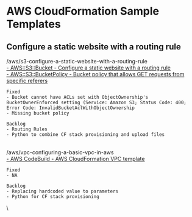 # AWS CloudFormation Sample Templates

## Configure a static website with a routing rule
/aws/s3-configure-a-static-website-with-a-routing-rule\
[- AWS::S3::Bucket - Configure a static website with a routing rule](https://docs.aws.amazon.com/AWSCloudFormation/latest/UserGuide/aws-properties-s3-bucket.html)\
[- AWS::S3::BucketPolicy - Bucket policy that allows GET requests from specific referers ](https://docs.aws.amazon.com/AWSCloudFormation/latest/UserGuide/aws-properties-s3-policy.html)
```
Fixed
- Bucket cannot have ACLs set with ObjectOwnership's BucketOwnerEnforced setting (Service: Amazon S3; Status Code: 400; Error Code: InvalidBucketAclWithObjectOwnership
- Missing bucket policy

Backlog
- Routing Rules
- Python to combine CF stack provisioning and upload files
```
\
/aws/vpc-configuring-a-basic-vpc-in-aws\
[- AWS CodeBuild - AWS CloudFormation VPC template](https://docs.aws.amazon.com/codebuild/latest/userguide/cloudformation-vpc-template.html)
```
Fixed
- NA

Backlog
- Replacing hardcoded value to parameters
- Python for CF stack provisioning
```
\